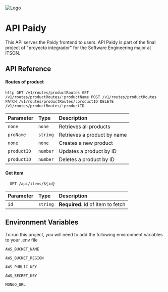 ![Logo](https://proyectointegradoritson.netlify.app/img/paidy-logo2.svg)

# API Paidy

This API serves the Paidy frontend to users.
API Paidy is part of the final project of "proyecto integrador" for the Software Engineering major at ITSON.


## API Reference

#### Routes of product
`
http
  GET /v1/routes/productRoutes
  GET /v1/routes/productRoutes/:productName
  POST /v1/routes/productRoutes
  PATCH /v1/routes/productRoutes/:productID
  DELETE /v1/routes/productRoutes/:productID
`

| Parameter  | Type     | Description                |
| :--------  | :------- | :------------------------- |
| `none`     | `none`    | Retrieves all products |
| `proName`  | `string`  | Retrieves a product by name |
| `none`     | `none`    | Creates a new product |
| `productID`| `number`  | Updates a product by ID |
| `productID`| `number`  | Deletes a product by ID |

#### Get item

```http
  GET /api/items/${id}
```

| Parameter | Type     | Description                       |
| :-------- | :------- | :-------------------------------- |
| `id`      | `string` | **Required**. Id of item to fetch |




## Environment Variables

To run this project, you will need to add the following environment variables to your .env file

`AWS_BUCKET_NAME`

`AWS_BUCKET_REGION`

`AWS_PUBLIC_KEY`

`AWS_SECRET_KEY`

`MONGO_URL`



